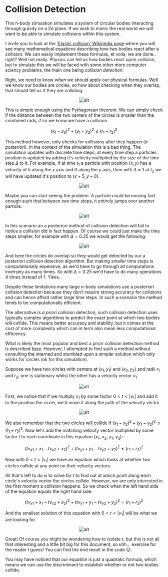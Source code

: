 # Collision Detection

This n-body simulation simulates a system of circular bodies interacting through gravity on a 2d plane. If we wish to mimic the real world we will want to be able to simulate collisions within this system. 

I invite you to look at the ['Elastic collision' Wikipedia page](https://en.wikipedia.org/wiki/Elastic_collision) where you will see many mathematical equations describing how two bodies react after a collision. We can easily implement these formulas, et voila, we are done.. right? Well not really. Physics can tell us how bodies react upon collision, but to simulate this we will be faced with some other more computer sciency problems, the main one being *collision detection*.

Right, we need to know *when* we should apply our physical formulas. Well we know our bodies are circles, so how about checking when they overlap, that should tell us if they are colliding.

<div align="center"><img src="./diagrams/1.svg" alt="alt" /></div>

This is simple enough using the Pythagorean theorem. We can simply check if the distance between the two centers of the circles is smaller than the combined radii, if so we know we have a collision.

```math
(x_1-x_2)^2+(y_1-y_2)^2 \leq (r_1+r_2)^2
```

This method however, only checks for collisions after they happen (*a posteriori*). In the context of the simulation this is a bad thing.  The simulation updates with discrete time steps; at every time step a particles position is updated by adding it's velocity multiplied by the size of the time step $\Delta$ to it. For example, if at time $t_1$ a particle with position $(x,y)$ has a velocity of $5$ along the $x$ axis and $0$ along the $y$ axis, then with $\Delta = 1$ at $t_2$ we will have updated it's position to $(x+5,y+0)$.

<div align="center"><img src="./diagrams/2.svg" alt="alt" /></div>

Maybe you can start seeing the problem. A particle could be moving fast enough such that between two time steps, it entirely jumps over another particle.

<div align="center"><img src="./diagrams/3.svg" alt="alt" /></div>

In this scenario an a posteriori method of collision detection will fail to notice a collision did in fact happen. Of course we could just make the time steps smaller, for example with $\Delta = 0.25$ we would get the following:

<div align="center"><img src="./diagrams/4.svg" alt="alt" /></div>

And here the circles do overlap so they would get detected by our a posteriori collision detection algorithm. But making smaller time steps is computationally expensive, as we'd have to go through all computations inversely as many times. So with $\Delta = 0.25$ we'd have to do many operations $4$ times instead of $1$. Yikes.

Despite these limitations many large n-body simulations use a posteriori collision detection because they don't require strong accuracy for collisions and can hence afford rather large time steps. In such a scenario the method tends to be computationally efficient. 

The alternative is *a priori collision* detection, such collision detection uses typically complex algorithms to predict the exact point at which two bodies will collide. This means better accuracy and stability, but it comes at the cost of more complexity which can in term also mean less computational efficiency. 

What is likely the most popular and best a priori collision detection method is described [here](https://programmerart.weebly.com/separating-axis-theorem.html). However, I attempted to find such a method without consulting the interned and stumbled upon a simpler solution which only works for circles (ok for this simulation).

Suppose we have two circles with centers at $(x_1,y_1)$ and $(x_2, y_2)$ and radii $r_1$ and $r_2$, one is stationary whilst the other has a velocity vector $v_1$

<div align="center"><img src="./diagrams/5.svg" alt="alt" /></div>

First, we notice that if we multiply $v_1$ by some factor $0 < t < |v_1|$ and add it to the position the circle, we'd move it along the path of the velocity vector.

<div align="center"><img src="./diagrams/6.svg" alt="alt" /></div>

We also remember that the two circles will collide if $(x_1-x_2)^2+(y_1-y_2)^2 \leq (r_1+r_2)^2$. Now let's add the matching velocity vector multiplied by some factor $t$ to each coordinate in this equation ($x_1$, $x_2$, $y_1$, $y_2$): 

```math
(t v_{x1}+x_1-t v_{x2}+x_2)^2+(t v_{y1}+y_1-t v_{y2}+y_2)^2 \leq(r_1+r_2)^2
```

Now with $0 < t < |v_1|$ we have an equation which looks at whether two circles collide at any point on their velocity vectors.

All that's left to do is to solve for $t$ to find out at which point along each circle's velocity vector the circles collide. However, we are only interested in the first moment a collision happens. So we check when the left hand side of the equation equals the right hand side.

```math
(t v_{x1}+x_1-t v_{x2}+x_2)^2+(t v_{y1}+y_1-t v_{y2}+y_2)^2 = (r_1+r_2)^2
```



And the smallest solution of this equation with $0 < t < |v_1|$ will be what we are looking for.

<div align="center"><img src="./diagrams/7.svg" alt="alt" /></div>

Great! Of course you might be wondering how to isolate $t$, but this is not all that interesting and a little bit big for this document, so uhh... exercise for the reader I guess! You can find the end result in the code :wink:. 

You may have noticed that our equation is just a quadratic formula, which means we can use the discriminant to establish whether or not two bodies collide.
